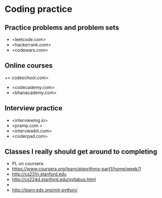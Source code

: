 # Coding practice 

## Practice problems and problem sets
   + <leetcode.com>
   + <hackerrank.com>
   + <codewars.com>

## Online courses
   +< codeschool.com>
   + <codecademy.com>
   + <khanacademy.com>

## Interview practice
   + <interviewing.io>
   + <pramp.com   >
   + <interviewbit.com>
   + <coderpad.com>

## Classes I really should get around to completing
   + PL on coursera
   + <https://www.coursera.org/learn/algorithms-part1/home/week/1>
   + <http://cs231n.stanford.edu>
   + <http://cs224d.stanford.edu/syllabus.html>
   + <Stochastic calculus>
   + <http://learn.edx.org/mit-python/>